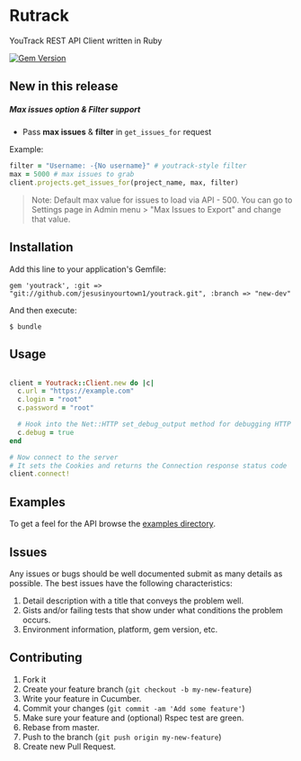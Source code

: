 # Rutrack

YouTrack REST API Client written in Ruby

[![Gem Version](https://badge.fury.io/rb/rutrack.svg)](http://badge.fury.io/rb/rutrack)

## New in this release 

##### Max issues option & Filter support

- Pass  **max issues** &  **filter** in `get_issues_for` request

Example:

```ruby
filter = "Username: -{No username}" # youtrack-style filter
max = 5000 # max issues to grab
client.projects.get_issues_for(project_name, max, filter)
```

> Note: Default max value for issues to load via API - 500. You can go to Settings page in Admin menu > "Max Issues to Export" and change that value.


## Installation

Add this line to your application's Gemfile:

    gem 'youtrack', :git => "git://github.com/jesusinyourtown1/youtrack.git", :branch => "new-dev"

And then execute:

    $ bundle

## Usage

```ruby

client = Youtrack::Client.new do |c|
  c.url = "https://example.com"
  c.login = "root"
  c.password = "root"

  # Hook into the Net::HTTP set_debug_output method for debugging HTTP Request/Response Cycles
  c.debug = true
end

# Now connect to the server
# It sets the Cookies and returns the Connection response status code
client.connect!

```

## Examples

To get a feel for the API browse the [examples directory](https://github.com/jwaterfaucett/youtrack/tree/master/examples).

## Issues

Any issues or bugs should be well documented submit as many details as possible.
The best issues have the following characteristics:

1. Detail description with a title that conveys the problem well.
2. Gists and/or failing tests that show under what conditions the problem occurs.
3. Environment information, platform, gem version, etc.

## Contributing

1. Fork it
2. Create your feature branch (`git checkout -b my-new-feature`)
3. Write your feature in Cucumber.
4. Commit your changes (`git commit -am 'Add some feature'`)
5. Make sure your feature and (optional) Rspec test are green.
6. Rebase from master.
7. Push to the branch (`git push origin my-new-feature`)
8. Create new Pull Request.
